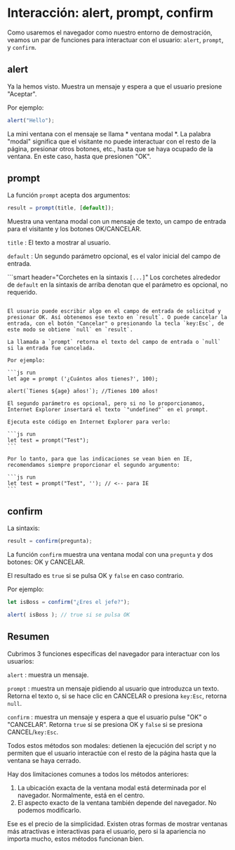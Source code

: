 # Interacción: alert, prompt, confirm

Como usaremos el navegador como nuestro entorno de demostración, veamos un par de funciones para interactuar con el usuario: `alert`, `prompt`, y `confirm`.

## alert

Ya la hemos visto. Muestra un mensaje y espera a que el usuario presione "Aceptar".

Por ejemplo:

```js run
alert("Hello");
```

La mini ventana con el mensaje se llama * ventana modal *. La palabra "modal" significa que el visitante no puede interactuar con el resto de la página, presionar otros botones, etc., hasta que se haya ocupado de la ventana. En este caso, hasta que presionen "OK".

## prompt

La función `prompt` acepta dos argumentos:

```js no-beautify
result = prompt(title, [default]);
```

Muestra una ventana modal con un mensaje de texto, un campo de entrada para el visitante y los botones OK/CANCELAR.

`title`
: El texto a mostrar al usuario.

`default`
: Un segundo parámetro opcional, es el valor inicial del campo de entrada.

```smart header="Corchetes en la sintaxis `[...]`"
Los corchetes alrededor de `default` en la sintaxis de arriba denotan que el parámetro es opcional, no requerido.
```

El usuario puede escribir algo en el campo de entrada de solicitud y presionar OK. Así obtenemos ese texto en `result`. O puede cancelar la entrada, con el botón "Cancelar" o presionando la tecla `key:Esc`, de este modo se obtiene `null` en `result`.

La llamada a `prompt` retorna el texto del campo de entrada o `null` si la entrada fue cancelada.

Por ejemplo:

```js run
let age = prompt ('¿Cuántos años tienes?', 100);

alert(`Tienes ${age} años!`); //Tienes 100 años!
```

````warn header="En IE: proporciónale un *predeterminado* siempre"
El segundo parámetro es opcional, pero si no lo proporcionamos, Internet Explorer insertará el texto `"undefined"` en el prompt.

Ejecuta este código en Internet Explorer para verlo:

```js run
let test = prompt("Test");
```

Por lo tanto, para que las indicaciones se vean bien en IE, recomendamos siempre proporcionar el segundo argumento:

```js run
let test = prompt("Test", ''); // <-- para IE
```
````

## confirm

La sintaxis:

```js
result = confirm(pregunta);
```

La función `confirm` muestra una ventana modal con una `pregunta` y dos botones: OK y CANCELAR.

El resultado es `true` si se pulsa OK y `false` en caso contrario.

Por ejemplo:

```js run
let isBoss = confirm("¿Eres el jefe?");

alert( isBoss ); // true si se pulsa OK
```

## Resumen

Cubrimos 3 funciones específicas del navegador para interactuar con los usuarios:

`alert`
: muestra un mensaje.

`prompt`
: muestra un mensaje pidiendo al usuario que introduzca un texto. Retorna el texto o, si se hace clic en CANCELAR o presiona `key:Esc`, retorna `null`.

`confirm`
: muestra un mensaje y espera a que el usuario pulse "OK" o "CANCELAR". Retorna `true` si se presiona OK y `false` si se presiona CANCEL/`key:Esc`.

Todos estos métodos son modales: detienen la ejecución del script y no permiten que el usuario interactúe con el resto de la página hasta que la ventana se haya cerrado.

Hay dos limitaciones comunes a todos los métodos anteriores:

1. La ubicación exacta de la ventana modal está determinada por el navegador. Normalmente, está en el centro.
2. El aspecto exacto de la ventana también depende del navegador. No podemos modificarlo.

Ese es el precio de la simplicidad. Existen otras formas de mostrar ventanas más atractivas e interactivas para el usuario, pero si la apariencia no importa mucho, estos métodos funcionan bien.

